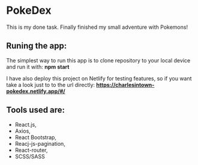 # PokeDex
This is my done task. Finally finished my small adventure with Pokemons!

## Runing the app:
The simplest way to run this app is to clone repository to your local device and run it with: __npm start__ 

I have also deploy this project on Netlify for testing features, so if you want take a look just to to the url directly:
__https://charlesintown-pokedex.netlify.app/#/__

## Tools used are:
* React.js,
* Axios,
* React Bootstrap,
* Reacj-js-pagination,
* React-router,
* SCSS/SASS
